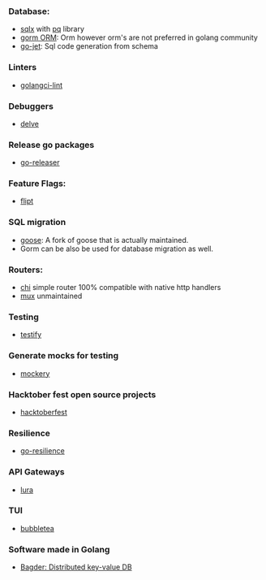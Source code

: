 ### Database:
- [sqlx](https://github.com/jmoiron/sqlx) with [pq](pqhttps://github.com/lib/pq) library
- [gorm ORM](https://github.com/go-gorm/gorm): Orm however orm's are not preferred in golang community
- [go-jet](https://github.com/go-jet/jet): Sql code generation from schema

### Linters
- [golangci-lint](https://github.com/golangci/golangci-lint)

### Debuggers
- [delve](https://github.com/go-delve/delve)

### Release go packages
- [go-releaser](https://github.com/goreleaser/goreleaser)

### Feature Flags:
- [flipt](https://github.com/flipt-io/flipt)

### SQL migration
- [goose](https://github.com/pressly/goose): A fork of goose that is actually maintained.
- Gorm can be also be used for database migration as well.

### Routers:
- [chi](https://github.com/go-chi/chi) simple router 100% compatible with native http handlers
- [mux](https://github.com/gorilla/mux) unmaintained

### Testing
- [testify](https://github.com/stretchr/testify)

### Generate mocks for testing
- [mockery](https://github.com/vektra/mockery)

### Hacktober fest open source projects
- [hacktoberfest](https://github.com/topics/hacktoberfest?l=go&o=desc&s=updated)

### Resilience
- [go-resilience](https://github.com/eapache/go-resiliency)

### API Gateways
- [lura](https://github.com/luraproject/lura)

### TUI
- [bubbletea](https://github.com/charmbracelet/bubbletea)

### Software made in Golang
* [Bagder: Distributed key-value DB](https://github.com/dgraph-io/badger)

